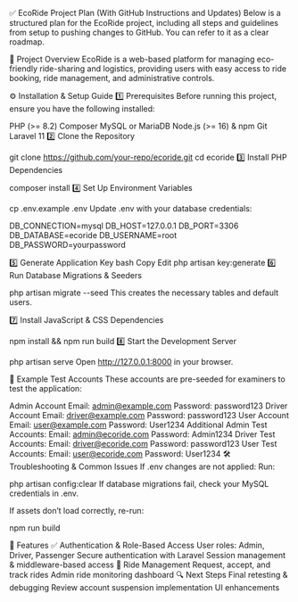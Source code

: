 ✅ EcoRide Project Plan (With GitHub Instructions and Updates)
Below is a structured plan for the EcoRide project, including all steps and guidelines from setup to pushing changes to GitHub. You can refer to it as a clear roadmap.

📌 Project Overview
EcoRide is a web-based platform for managing eco-friendly ride-sharing and logistics, providing users with easy access to ride booking, ride management, and administrative controls.

⚙️ Installation & Setup Guide
1️⃣ Prerequisites
Before running this project, ensure you have the following installed:

PHP (>= 8.2)
Composer
MySQL or MariaDB
Node.js (>= 16) & npm
Git
Laravel 11
2️⃣ Clone the Repository

git clone https://github.com/your-repo/ecoride.git
cd ecoride
3️⃣ Install PHP Dependencies

composer install
4️⃣ Set Up Environment Variables

cp .env.example .env
Update .env with your database credentials:

DB_CONNECTION=mysql
DB_HOST=127.0.0.1
DB_PORT=3306
DB_DATABASE=ecoride
DB_USERNAME=root
DB_PASSWORD=yourpassword

5️⃣ Generate Application Key
bash
Copy
Edit
php artisan key:generate
6️⃣ Run Database Migrations & Seeders

php artisan migrate --seed
This creates the necessary tables and default users.

7️⃣ Install JavaScript & CSS Dependencies

npm install && npm run build
8️⃣ Start the Development Server

php artisan serve
Open http://127.0.0.1:8000 in your browser.

👤 Example Test Accounts
These accounts are pre-seeded for examiners to test the application:

Admin Account
Email: admin@example.com
Password: password123
Driver Account
Email: driver@example.com
Password: password123
User Account
Email: user@example.com
Password: User1234
Additional Admin Test Accounts:
Email: admin@ecoride.com
Password: Admin1234
Driver Test Accounts:
Email: driver@ecoride.com
Password: password123
User Test Accounts:
Email: user@ecoride.com
Password: User1234
🛠️ Troubleshooting & Common Issues
If .env changes are not applied:
Run:


php artisan config:clear
If database migrations fail, check your MySQL credentials in .env.

If assets don’t load correctly, re-run:

npm run build

📌 Features
✅ Authentication & Role-Based Access
User roles: Admin, Driver, Passenger
Secure authentication with Laravel
Session management & middleware-based access
🚗 Ride Management
Request, accept, and track rides
Admin ride monitoring dashboard
🔍 Next Steps
Final retesting & debugging
Review account suspension implementation
UI enhancements
